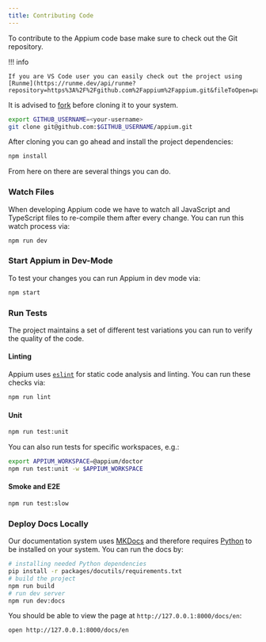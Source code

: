 ```yaml
---
title: Contributing Code
---
```


To contribute to the Appium code base make sure to check out the Git repository.

!!! info

    If you are VS Code user you can easily check out the project using [Runme](https://runme.dev/api/runme?repository=https%3A%2F%2Fgithub.com%2Fappium%2Fappium.git&fileToOpen=packages%2Fappium%2Fdocs%2Fen%2Fcontributing%2Findex.md).

It is advised to [fork](https://github.com/appium/appium/fork) before cloning it to your system.

```sh
export GITHUB_USERNAME=<your-username>
git clone git@github.com:$GITHUB_USERNAME/appium.git
```

After cloning you can go ahead and install the project dependencies:

```sh
npm install
```

From here on there are several things you can do.

### Watch Files

When developing Appium code we have to watch all JavaScript and TypeScript files to re-compile them after every change. You can run this watch process via:

```sh
npm run dev
```

### Start Appium in Dev-Mode

To test your changes you can run Appium in dev mode via:

```sh
npm start
```

### Run Tests

The project maintains a set of different test variations you can run to verify the quality of the code.

#### Linting

Appium uses [`eslint`](https://eslint.org/) for static code analysis and linting. You can run these checks via:

```sh
npm run lint
```

#### Unit

```sh
npm run test:unit
```

You can also run tests for specific workspaces, e.g.:

```sh
export APPIUM_WORKSPACE=@appium/doctor
npm run test:unit -w $APPIUM_WORKSPACE
```

#### Smoke and E2E

```sh 
npm run test:slow
```

### Deploy Docs Locally

Our documentation system uses [MKDocs](https://www.mkdocs.org/) and therefore requires [Python](https://www.python.org/) to be installed on your system. You can run the docs by:

```sh
# installing needed Python dependencies
pip install -r packages/docutils/requirements.txt
# build the project
npm run build
# run dev server
npm run dev:docs
```

You should be able to view the page at `http://127.0.0.1:8000/docs/en`:

```sh
open http://127.0.0.1:8000/docs/en
```
